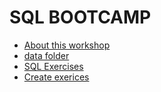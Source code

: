 # SQL BOOTCAMP

- [About this workshop](./about.md)
- [data folder](./data/)
- [SQL Exercises](./exercises.md)
- [Create exerices](./create.md)


